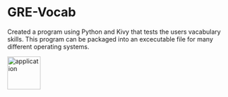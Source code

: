 # GRE-Vocab
Created a program using Python and Kivy that tests the users vacabulary skills. This program can be packaged into an excecutable file for many different operating systems.

<img width="75" alt="application" src="https://github.com/Gaurav7877/GRE-Vocab/assets/101136531/e0458801-dfe2-47bd-a419-2a31a0cccc99">
